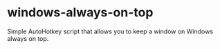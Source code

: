 # windows-always-on-top
Simple AutoHotkey script that allows you to keep a window on Windows always on top.
